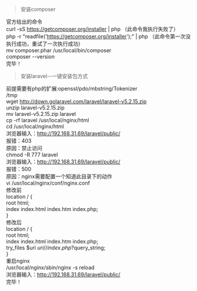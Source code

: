 >安装composer

官方给出的命令</br>
curl -sS https://getcomposer.org/installer | php （此命令我执行失败了）</br>
php -r "readfile('https://getcomposer.org/installer');" | php  （此命令第一次没执行成功，重试了一次执行成功）</br>
mv composer.phar /usr/local/bin/composer</br>
composer --version</br>
完毕！</br>

>安装laravel--一键安装包方式

前提需要有php的扩展:openssl/pdo/mbstring/Tokenizer</br>
/tmp</br>
wget http://down.golaravel.com/laravel/laravel-v5.2.15.zip</br>
unzip laravel-v5.2.15.zip</br>
mv laravel-v5.2.15.zip laravel</br>
cp -rf laravel /usr/local/nginx/html</br>
cd /usr/local/nginx/html</br>
浏览器输入：http://192.168.31.69/laravel/public/</br>
报错：403</br>
原因：禁止访问</br>
chmod -R 777 laravel</br>
浏览器输入：http://192.168.31.69/laravel/public/</br>
报错：500</br>
原因：nginx需要配置一个知道此目录下的动作</br>
vi /usr/local/nginx/conf/nginx.conf</br>
修改前</br>
location / {</br>
    root   html;</br>
    index  index.html index.htm index.php;</br>
}</br>
修改后</br>
location / {</br>
    root   html;</br>
    index  index.html index.htm index.php;</br>
    try_files $uri $uri/ /index.php?$query_string;</br>
}</br>
重启nginx</br>
/usr/local/nginx/sbin/nginx -s reload</br>
浏览器输入：http://192.168.31.69/laravel/public/</br>
完毕！</br>
